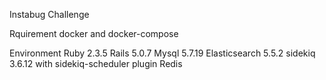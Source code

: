 Instabug Challenge


Rquirement
docker and docker-compose


Environment
Ruby 2.3.5
Rails 5.0.7
Mysql 5.7.19
Elasticsearch 5.5.2
sidekiq 3.6.12 with sidekiq-scheduler plugin
Redis 
